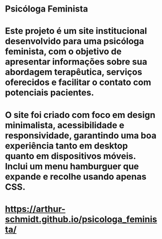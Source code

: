 # Psicóloga Feminista

# Este projeto é um site institucional desenvolvido para uma psicóloga feminista, com o objetivo de apresentar informações sobre sua abordagem terapêutica, serviços oferecidos e facilitar o contato com potenciais pacientes.

# O site foi criado com foco em design minimalista, acessibilidade e responsividade, garantindo uma boa experiência tanto em desktop quanto em dispositivos móveis. Inclui um menu hamburguer que expande e recolhe usando apenas CSS.

# https://arthur-schmidt.github.io/psicologa_feminista/
